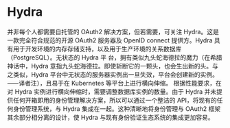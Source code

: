# Hydra

并非每个人都需要自托管的 OAuth2 解决方案，但若需要，可关注 Hydra。这是一款完全符合规范的开源 OAuth2 服务器及 OpenID
connect 提供方。Hydra 具有用于开发环境的内存存储支持，以及用于生产环境的关系数据库（PostgreSQL）。无状态的 Hydra 平
台，拥有类似九头蛇海德拉的魔力（在希腊神话中，Hydra 意指九头蛇海德拉。即使斩断它的一颗头，也会生出新的头。与之类似，Hydra 平台中无状态的服务器实例出一旦失效，平台会创建新的实例。⸺译者注），且易于在 Kubernetes 等平台上进行横向伸缩。
根据性能要求，在对 Hydra 实例进行横向伸缩时，需要调整数据库实例的数量。由于 Hydra 并未提供任何开箱即用的身份管理解决方案，所以可以通过一个整洁的 API，将现有的任何身份管理系统，与 Hydra 集成在一起。这种清晰地将身份管理与 OAuth2 框架
其余部分相分离的设计，使 Hydra 与现有身份验证生态系统的集成更加容易。
